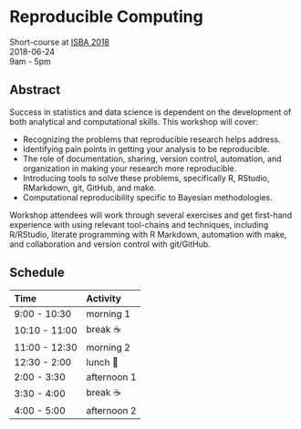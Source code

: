 # Reproducible Computing

Short-course at [ISBA 2018](https://bayesian.org/isba2018/Short-Courses/)  
2018-06-24  
9am - 5pm

## Abstract

Success in statistics and data science is dependent on the development of both analytical and computational skills. This workshop will cover:

- Recognizing the problems that reproducible research helps address.
- Identifying pain points in getting your analysis to be reproducible.
- The role of documentation, sharing, version control, automation, and organization in making your research more reproducible.
- Introducing tools to solve these problems, specifically R, RStudio, RMarkdown, git, GitHub, and make.
- Computational reproducibility specific to Bayesian methodologies.

Workshop attendees will work through several exercises and get first-hand experience with using relevant tool-chains and techniques, including R/RStudio, literate programming with R Markdown, automation with make, and collaboration and version control with git/GitHub.

## Schedule

| Time          | Activity               |
|:--------------|:-----------------------|
| 9:00 - 10:30  | morning 1              |  
| 10:10 - 11:00 | break :coffee:         |       
| 11:00 - 12:30 | morning 2              |  
| 12:30 - 2:00  | lunch :fork_and_knife: |               
| 2:00 - 3:30   | afternoon 1            |    
| 3:30 - 4:00   | break :coffee:         |       
| 4:00 - 5:00   | afternoon 2            |    

